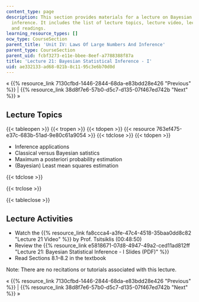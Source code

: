 ```yaml
---
content_type: page
description: This section provides materials for a lecture on Bayesian statistical
  inference. It includes the list of lecture topics, lecture video, lecture slides,
  and readings.
learning_resource_types: []
ocw_type: CourseSection
parent_title: 'Unit IV: Laws Of Large Numbers And Inference'
parent_type: CourseSection
parent_uid: fcbf3273-e11e-bbee-8eef-a7788388f87a
title: 'Lecture 21: Bayesian Statistical Inference - I'
uid: ae332133-ad68-021b-8c11-95c3e6b70d0d
---
```


« {{% resource_link 7130cfbd-1446-2844-68da-e83bdd28e426 "Previous" %}} | {{% resource_link 38d8f7e6-57b0-d5c7-d135-07f467ed742b "Next" %}} »

Lecture Topics
--------------

{{< tableopen >}}
{{< tropen >}}
{{< tdopen >}}
{{< resource 763ef475-e37c-683b-51ad-9e80c61a9054 >}}
{{< tdclose >}}
{{< tdopen >}}


*   Inference applications
*   Classical versus Bayesian satistics
*   Maximum a posteriori probability estimation
*   (Bayesian) Least mean squares estimation


{{< tdclose >}}

{{< trclose >}}

{{< tableclose >}}

Lecture Activities
------------------

*   Watch the {{% resource_link fa8ccca4-a3fe-47c4-4518-35baa0dd8c82 "Lecture 21 Video" %}} by Prof. Tsitsiklis (00:48:50)
*   Review the {{% resource_link e5818671-07d8-4947-49a2-ced11ad812ff "Lecture 21: Bayesian Statistical Inference - I Slides (PDF)" %}}
*   Read Sections 8.1–8.2 in the textbook

Note: There are no recitations or tutorials associated with this lecture.

« {{% resource_link 7130cfbd-1446-2844-68da-e83bdd28e426 "Previous" %}} | {{% resource_link 38d8f7e6-57b0-d5c7-d135-07f467ed742b "Next" %}} »